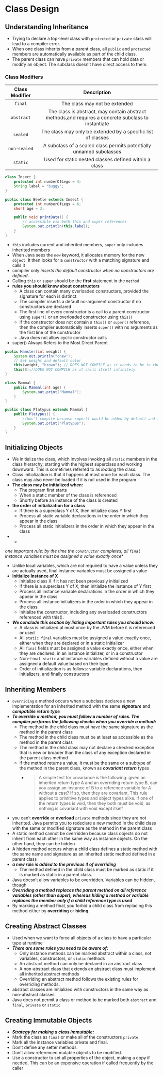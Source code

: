 # Class Design

## Understanding Inheritance

* Trying to declare a top-level class with `protected` or `private` class will lead to a compiler error.
* When one class inherits from a parent class, all `public` and `protected` members are automatically available as part
  of the child class.
* The parent class can have `private` members that can hold data or modify an object. The subclass doesn’t have direct
  access to them.

### Class Modifiers

| Class Modifier |                                             Description                                             |
|:--------------:|:---------------------------------------------------------------------------------------------------:|
|    `final`     |                                    The class may not be extended                                    |
|   `abstract`   | The class is abstract, may contain abstract methods,and requires a concrete subclass to instantiate |
|    `sealed`    |                    The class may only be extended by a specific list of classes                     |
|  `non-sealed`  |                 A subclass of a sealed class permits potentially unnamed subclasses                 |
|    `static`    |                        Used for static nested classes defined within a class                        |

```java
class Insect {
    protected int numberOfLegs = 4;
    String label = "buggy";
}

public class Beetle extends Insect {
    protected int numberOfLegs = 6;
    short age = 3;

    public void printData() {
        // accessible via both this and super references
        System.out.println(this.label);
    }
}
```

* `this` includes current and inherited members, `super` only includes inherited members
* When Java sees the `new` keyword, it allocates memory for the new `object`. It then looks for a `constructor` with a
  matching signature and calls it
* compiler only *inserts the default constructor when no constructors are defined*.
* Calling `this` or `super` should be the **first** statement in the `method`
* **rules you should know about constructors**
    * A class can contain many overloaded constructors, provided the signature for each is distinct.
    * The compiler inserts a default no-argument constructor if no constructors are declared
    * The first line of every constructor is a call to a parent constructor using `super()` or an overloaded constructor
      using `this()`
    * If the constructor does not contain a `this()` or `super()` reference, then the compiler automatically
      inserts `super()` with no arguments as the first line of the constructor
    * Java does not allow cyclic constructor calls
* super() Always Refers to the Most Direct Parent

```java
public Hamster(int weight) {
    System.out.println("chew");
    // Set weight and default color
    this(weight, "brown"); // DOES NOT COMPILE as it needs to be in the first line
    this(8);//DOES NOT COMPILE as it calls itself infinitely
}
```

```java
class Mammal {
    public Mammal(int age) {
        System.out.print("Mammal");
    }
}

public class Platypus extends Mammal {
    public Platypus() {
        //Won't compile because super() would be added by default and there's no default constructor in the parent class
        System.out.print("Platypus");
    }
}
```

## Initializing Objects

* We initialize the class, which involves invoking all `static` members in the class hierarchy, starting with the
  highest superclass and working downward. This is sometimes referred to as _loading_ the class.
* Class initialization is that it happens at most once for each class. The class may also never be loaded if it is not
  used in the program
* **The class may be initialized when:**
    * The program first starts
    * When a static member of the class is referenced
    * Shortly before an instance of the class is created
* **the order of initialization for a class**
    * If there is a superclass Y of X, then initialize class Y first
    * Process all static variable declarations in the order in which they appear in the class
    * Process all static initializers in the order in which they appear in the class
*
    *
*_one important rule: by the time the `constructor` completes, all `final` instance variables must be assigned a value
exactly once_**
* Unlike local variables, which are not required to have a value unless they are actually used, final instance variables
  must be assigned a value
* **Initialize Instance of X**
    * Initialize class X if it has not been previously initialized
    * If there is a superclass Y of X, then initialize the instance of Y first
    * Process all instance variable declarations in the order in which they appear in the class
    * Process all instance initializers in the order in which they appear in the class.
    * Initialize the constructor, including any overloaded constructors referenced with this().
* _**We conclude this section by listing important rules you should know:**_
    * A class is initialized at most once by the JVM before it is referenced or used
    * All `static final` variables must be assigned a value exactly once, either when they are declared or in a static
      initializer
    * All `final` fields must be assigned a value exactly once, either when they are declared, in an instance
      initializer, or in a constructor
    * Non-`final static` and instance variables defined without a value are assigned a default value based on their
      type.
    * Order of initialization is as follows: variable declarations, then initializers, and finally constructors

## Inheriting Members

* `overriding` a method occurs when a subclass declares a new implementation for an inherited method with the same
  **_signature_** and **_compatible return type_**
* **_To override a method, you must follow a number of rules. The compiler performs the following checks when you
  override a method:_**
    * The method in the child class must have the same signature as the method in the parent class
    * The method in the child class must be at least as accessible as the method in the parent class
    * The method in the child class may not declare a checked exception that is new or broader than the class of any
      exception declared in the parent class method
    * If the method returns a value, it must be the same or a subtype of the method in the parent class, known as
      _**covariant return**_ types
        * > A simple test for covariance is the following: given an inherited return
          type A and an overriding return type B, can you assign an instance of B
          to a reference variable for A without a cast? If so, then they are covariant.
          This rule applies to primitive types and object types alike. If one of the
          return types is void, then they both must be void, as nothing is covariant with void except itself
* you can’t **override** or **overload** `private` methods since they are not inherited. Java permits you to redeclare a new 
  method in the
  child class with the same or modified
  signature as the method in the parent class
* A static method cannot be overridden because class objects do not inherit from each other in the same way as instance
  objects. On the other hand, they can be hidden
* A hidden method occurs when a child class defines a static method with the same name and signature as an
  inherited static method defined in a parent class
* **_a new rule is added to the previous 4 of overriding_**
    * The method defined in the child class must be marked as static if it is marked as static in a parent class.
* Java doesn’t allow variables to be overridden. Variables can be hidden, though
* **_Overriding a method replaces the parent method on all reference variables (other than super), whereas hiding a
  method or variable replaces the member only if a child reference type is used_**
* By marking a method final, you forbid a child class from replacing this method either by **overriding** or **hiding**.

## Creating Abstract Classes

* Used when we want to force all objects of a class to have a particular type at runtime
* **_There are some rules you need to be aware of:_**
    * Only instance methods can be marked abstract within a class, not variables, constructors, or `static` methods
    * An abstract method can only be declared in an abstract class
    * A non-abstract class that extends an abstract class must implement all inherited abstract methods
    * Overriding an abstract method follows the existing rules for overriding methods.
* abstract classes are initialized with constructors in the same way as non-abstract classes
* Java does not permit a class or method to be marked both `abstract` and `final`, `private` or `static`

## Creating Immutable Objects

* **_Strategy for making a class immutable:_**
* Mark the class as `final` or make all of the constructors `private`
* Mark all the instance variables private and final.
* Don’t define any setter methods
* Don’t allow referenced mutable objects to be modified.
* Use a constructor to set all properties of the object, making a copy if needed. This can be an expensive operation if
  called frequently by the caller
